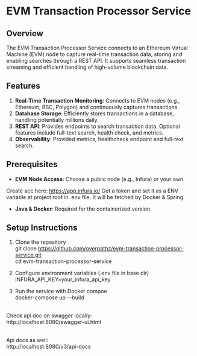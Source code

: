 # EVM Transaction Processor Service

## Overview

The EVM Transaction Processor Service connects to an Ethereum Virtual Machine (EVM) node to capture real-time transaction data, storing and enabling searches through a REST API. It supports seamless transaction streaming and efficient handling of high-volume blockchain data.

## Features

1. **Real-Time Transaction Monitoring**: Connects to EVM nodes (e.g., Ethereum, BSC, Polygon) and continuously captures transactions.
2. **Database Storage**: Efficiently stores transactions in a database, handling potentially millions daily.
3. **REST API**: Provides endpoints to search transaction data. Optional features include full-text search, health check, and metrics.
4. **Observability**: Provided metrics, healthcheck endpoint and full-text search.


## Prerequisites

- **EVM Node Access**: Choose a public node (e.g., Infura) or your own.

Create acc here: https://app.infura.io/
Get a token and set it as a ENV variable at project root in .env file. It will be fetched by Docker & Spring.

- **Java & Docker**: Required for the containerized version.

## Setup Instructions

1. Clone the repository<br>
git clone https://github.com/overpathz/evm-transaction-processor-service.git<br>
cd evm-transaction-processor-service<br>

2. Configure environment variables (.env file in base dir)<br>
INFURA_API_KEY=your_infura_api_key<br>

3. Run the service with Docker compoe<br>
docker-compose up --build<br><br>

Check api doc on swagger locally:<br>
http://localhost:8080/swagger-ui.html<br><br>

Api docs as well:<br>
http://localhost:8080/v3/api-docs
